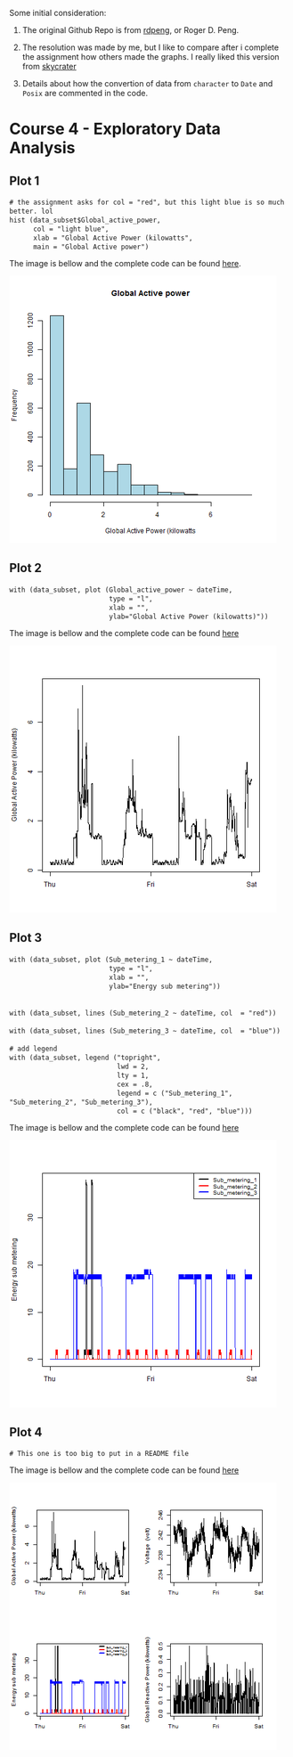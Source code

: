 

Some initial consideration:

1. The original Github Repo is from [rdpeng](https://github.com/rdpeng/ExData_Plotting1), or Roger D. Peng.

2. The resolution was made by me, but I like to compare after i complete the
assignment how others made the graphs. I really liked this version from
[skycrater](https://rpubs.com/skycrater/180401)

3. Details about how the convertion of data from `character` to `Date` and 
`Posix` are commented in the code.

# Course 4 - Exploratory Data Analysis

## Plot 1

```
# the assignment asks for col = "red", but this light blue is so much better. lol
hist (data_subset$Global_active_power, 
      col = "light blue", 
      xlab = "Global Active Power (kilowatts",
      main = "Global Active power")
```

The image is bellow and the complete code can be found [here](https://github.com/HiimHotta/Data-Science-Foundations-using-R-Specialization/blob/main/Course%204%20-%20Exploratory%20Data%20Analysis/week%201/project/plot1.R).

![Plot1](https://github.com/HiimHotta/Data-Science-Foundations-using-R-Specialization/blob/main/Course%204%20-%20Exploratory%20Data%20Analysis/week%201/project/plot1.png)

## Plot 2

```
with (data_subset, plot (Global_active_power ~ dateTime, 
                         type = "l",
                         xlab = "",
                         ylab="Global Active Power (kilowatts)"))
```

The image is bellow and the complete code can be found [here](https://github.com/HiimHotta/Data-Science-Foundations-using-R-Specialization/blob/main/Course%204%20-%20Exploratory%20Data%20Analysis/week%201/project/plot2.R)

![Plot2](https://github.com/HiimHotta/Data-Science-Foundations-using-R-Specialization/blob/main/Course%204%20-%20Exploratory%20Data%20Analysis/week%201/project/plot2.png)


## Plot 3

```
with (data_subset, plot (Sub_metering_1 ~ dateTime, 
                         type = "l",
                         xlab = "",
                         ylab="Energy sub metering"))


with (data_subset, lines (Sub_metering_2 ~ dateTime, col  = "red"))

with (data_subset, lines (Sub_metering_3 ~ dateTime, col  = "blue"))

# add legend 
with (data_subset, legend ("topright", 
                           lwd = 2,
                           lty = 1,
                           cex = .8,
                           legend = c ("Sub_metering_1", "Sub_metering_2", "Sub_metering_3"),
                           col = c ("black", "red", "blue")))
```

The image is bellow and the complete code can be found [here](https://github.com/HiimHotta/Data-Science-Foundations-using-R-Specialization/blob/main/Course%204%20-%20Exploratory%20Data%20Analysis/week%201/project/plot3.R)

![Plot3](https://github.com/HiimHotta/Data-Science-Foundations-using-R-Specialization/blob/main/Course%204%20-%20Exploratory%20Data%20Analysis/week%201/project/plot3.png)


## Plot 4

```
# This one is too big to put in a README file 
```

The image is bellow and the complete code can be found [here](https://github.com/HiimHotta/Data-Science-Foundations-using-R-Specialization/blob/main/Course%204%20-%20Exploratory%20Data%20Analysis/week%201/project/plot4.R)

![Plot4](https://github.com/HiimHotta/Data-Science-Foundations-using-R-Specialization/blob/main/Course%204%20-%20Exploratory%20Data%20Analysis/week%201/project/plot4.png)